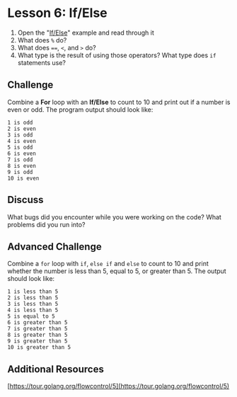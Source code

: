 # Lesson 6: If/Else

1. Open the "[If/Else](https://gobyexample.com/if-else)" example and read through it
2. What does `%` do?
3. What does `==`, `<`, and `>` do? 
4. What type is the result of using those operators? What type does `if` statements use?

## Challenge

Combine a **For** loop with an **If/Else** to count to 10 and print out if a number is even or odd. The program output should look like:

```
1 is odd
2 is even
3 is odd
4 is even
5 is odd
6 is even
7 is odd
8 is even
9 is odd
10 is even
```

## Discuss

What bugs did you encounter while you were working on the code? What problems did you run into?

## Advanced Challenge

Combine a `for` loop with `if`, `else if` and `else` to count to 10 and print whether the number is less than 5, equal to 5, or greater than 5. The output should look like:

```
1 is less than 5
2 is less than 5
3 is less than 5
4 is less than 5
5 is equal to 5
6 is greater than 5
7 is greater than 5
8 is greater than 5
9 is greater than 5
10 is greater than 5
```

## Additional Resources

[https://tour.golang.org/flowcontrol/5](https://tour.golang.org/flowcontrol/5)

